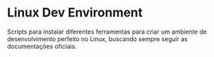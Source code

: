 # Linux Dev Environment
Scripts para instalar diferentes ferramentas para criar um ambiente de desenvolvimento perfeito no Linux, buscando sempre seguir as documentações oficiais.